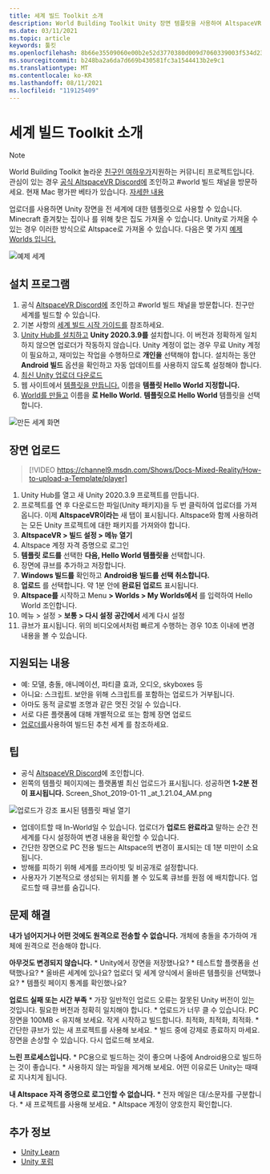 ```yaml
---
title: 세계 빌드 Toolkit 소개
description: World Building Toolkit Unity 장면 템플릿을 사용하여 AltspaceVR 세계를 설치하고 업로드하는 방법을 알아봅니다.
ms.date: 03/11/2021
ms.topic: article
keywords: 툴킷
ms.openlocfilehash: 8b66e35509060e00b2e52d3770380d009d7060339003f534d23fdd47372a57f0
ms.sourcegitcommit: b248ba2a6da7d669b430581fc3a1544413b2e9c1
ms.translationtype: MT
ms.contentlocale: ko-KR
ms.lasthandoff: 08/11/2021
ms.locfileid: "119125409"
---
```

# <a name="introducing-the-world-building-toolkit"></a>세계 빌드 Toolkit 소개

> [!NOTE]
> World Building Toolkit 놀라운 [친구인 여하우가](https://twitter.com/chigamesstudio)지원하는 커뮤니티 프로젝트입니다. 관심이 있는 경우 [공식 AltspaceVR Discord에](https://discordapp.com/invite/altspacevr) 조인하고 #world 빌드 채널을 방문하세요. 현재 Mac 평가판 베타가 있습니다. [자세한 내용](https://altvr.com/altspacevr-mac)

업로더를 사용하면 Unity 장면을 전 세계에 대한 템플릿으로 사용할 수 있습니다. Minecraft 즐겨찾는 집이나 를 위해 찾은 집도 가져올 수 있습니다. Unity로 가져올 수 있는 경우 이러한 방식으로 Altspace로 가져올 수 있습니다. 다음은 몇 가지 [예제 Worlds 입니다.](https://account.altvr.com/worlds/1046572460192825569)

![예제 세계](images/unity-uploader-img-01.png)

## <a name="setup"></a>설치 프로그램

1. 공식 [AltspaceVR Discord에](https://discordapp.com/invite/altspacevr) 조인하고 #world 빌드 채널을 방문합니다. 친구만 세계를 빌드할 수 있습니다.
2. 기본 사항의 [세계 빌드 시작 가이드를](world-building-getting-started.md) 참조하세요.
3. [Unity Hub를 설치하고](https://blogs.unity3d.com/2018/01/24/streamline-your-workflow-introducing-unity-hub-beta) **Unity 2020.3.9를** 설치합니다. 이 버전과 정확하게 일치하지 않으면 업로더가 작동하지 않습니다. Unity 계정이 없는 경우 무료 Unity 계정이 필요하고, 재미있는 작업을 수행하므로 **개인을** 선택해야 합니다. 설치하는 동안 **Android 빌드** 옵션을 확인하고 자동 업데이트를 사용하지 않도록 설정해야 합니다.
4. [최신 Unity 업로더 다운로드](upgrading-content-to-the-latest-unity.md#altspacevr-uploader-v090-upgrade-guide)
5. 웹 사이트에서 [템플릿을 만듭니다.](https://account.altvr.com/space_templates/new) 이름을 **템플릿 Hello World 지정합니다.**
6. [World를 만들고](https://account.altvr.com/worlds/my) 이름을 **로 Hello World.** **템플릿으로 Hello World** 템플릿을 선택합니다.

![만든 세계 화면](images/unity-uploader-img-02.png)

## <a name="upload-your-scene"></a>장면 업로드

> [!VIDEO https://channel9.msdn.com/Shows/Docs-Mixed-Reality/How-to-upload-a-Template/player]

1. Unity Hub를 열고 새 Unity 2020.3.9 프로젝트를 만듭니다.
2. 프로젝트를 연 후 다운로드한 파일(Unity 패키지)을 두 번 클릭하여 업로더를 가져옵니다. 이제 **AltspaceVR이라는** 새 탭이 표시됩니다. Altspace와 함께 사용하려는 모든 Unity 프로젝트에 대한 패키지를 가져와야 합니다.
3. **AltspaceVR > 빌드 설정 > 메뉴 열기**
4. Altspace 계정 자격 증명으로 로그인
5. **템플릿 로드를** 선택한 **다음, Hello World 템플릿을** 선택합니다.
6. 장면에 큐브를 추가하고 저장합니다.
7. **Windows 빌드를** 확인하고 **Android용 빌드를 선택 취소합니다.**
8. **업로드** 를 선택합니다. 약 1분 안에 **완료된 업로드** 표시됩니다.
9. **Altspace를** 시작하고 Menu **> Worlds > My Worlds에서** 를 입력하여 Hello World 조인합니다.
10. 메뉴 > 설정 > **보통 > 다시 설정 공간에서** 세계 다시 설정
11. 큐브가 표시됩니다. 위의 비디오에서처럼 빠르게 수행하는 경우 10초 이내에 변경 내용을 볼 수 있습니다.

## <a name="whats-supported"></a>지원되는 내용

* 예: 모델, 충돌, 애니메이션, 파티클 효과, 오디오, skyboxes 등
* 아니요: 스크립트. 보안을 위해 스크립트를 포함하는 업로드가 거부됩니다.
* 아마도 동적 글로벌 조명과 같은 멋진 것일 수 있습니다.
* 서로 다른 플랫폼에 대해 개별적으로 또는 함께 장면 업로드
* [업로더를](https://account.altvr.com/worlds/featured)사용하여 빌드된 추천 세계 를 참조하세요.

## <a name="tips"></a>팁

* 공식 [AltspaceVR Discord](https://discordapp.com/invite/altspacevr)에 조인합니다.
* 왼쪽의 템플릿 페이지에는 플랫폼별 최신 업로드가 표시됩니다. 성공하면 **1-2분 전이 표시됩니다.** Screen_Shot_2019-01-11 _at_1.21.04_AM.png

![업로드가 강조 표시된 템플릿 패널 열기](images/unity-uploader-img-03.png)

* 업데이트할 때 In-World일 수 있습니다. 업로더가 **업로드 완료라고** 말하는 순간 전 세계를 다시 설정하여 변경 내용을 확인할 수 있습니다.
* 간단한 장면으로 PC 전용 빌드는 Altspace의 변경이 표시되는 데 1분 미만이 소요됩니다.
* 방해를 피하기 위해 세계를 프라이빗 및 비공개로 설정합니다.
* 사용자가 기본적으로 생성되는 위치를 볼 수 있도록 큐브를 원점 에 배치합니다. 업로드할 때 큐브를 숨깁니다.

## <a name="troubleshooting"></a>문제 해결

**내가 넘어지거나 어떤 것에도 원격으로 전송할 수 없습니다.** 개체에 충돌을 추가하여 개체에 원격으로 전송해야 합니다.

**아무것도 변경되지 않습니다.**
    * Unity에서 장면을 저장했나요?
    * 테스트할 플랫폼을 선택했나요?
    * 올바른 세계에 있나요? 업로더 및 세계 양식에서 올바른 템플릿을 선택했나요?
    * 템플릿 페이지 통계를 확인했나요?

**업로드 실패 또는 시간 부족**
    * 가장 일반적인 업로드 오류는 잘못된 Unity 버전이 있는 것입니다. 필요한 버전과 정확히 일치해야 합니다.
    * 업로드가 너무 클 수 있습니다. PC 장면을 100MB < 유지해 보세요. 작게 시작하고 빌드합니다. 최적화, 최적화, 최적화.
    * 간단한 큐브가 있는 새 프로젝트를 사용해 보세요.
    * 빌드 중에 강제로 종료하지 마세요. 장면을 손상할 수 있습니다. 다시 업로드해 보세요.

**느린 프로세스입니다.**
    * PC용으로 빌드하는 것이 좋으며 나중에 Android용으로 빌드하는 것이 좋습니다.
    * 사용하지 않는 파일을 제거해 보세요. 어떤 이유로든 Unity는 때때로 지나치게 됩니다.

**내 Altspace 자격 증명으로 로그인할 수 없습니다.**
    * 전자 메일은 대/소문자를 구분합니다.
    * 새 프로젝트를 사용해 보세요.
    * Altspace 계정이 양호한지 확인합니다.

## <a name="see-also"></a>추가 정보

* [Unity Learn](https://unity3d.com/learn)
* [Unity 포럼](https://forum.unity.com)
